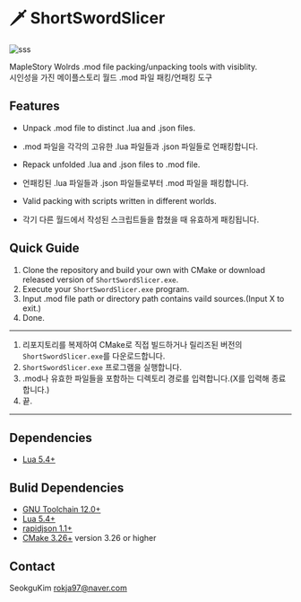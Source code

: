 # :dagger: ShortSwordSlicer

![sss](sss.ico)

MapleStory Wolrds .mod file packing/unpacking tools with visiblity.  
시인성을 가진 메이플스토리 월드 .mod 파일 패킹/언패킹 도구

## Features
- Unpack .mod file to distinct .lua and .json files.  
- .mod 파일을 각각의 고유한 .lua 파일들과 .json 파일들로 언패킹합니다.

- Repack unfolded .lua and .json files to .mod file.  
- 언패킹된 .lua 파일들과 .json 파일들로부터 .mod 파일을 패킹합니다.

- Valid packing with scripts written in different worlds.  
- 각기 다른 월드에서 작성된 스크립트들을 합쳤을 때 유효하게 패킹됩니다.

## Quick Guide
1. Clone the repository and build your own with CMake or download released version of `ShortSwordSlicer.exe`.
2. Execute your `ShortSwordSlicer.exe` program.
3. Input .mod file path or directory path contains vaild sources.(Input X to exit.)
4. Done.
---
1. 리포지토리를 복제하여 CMake로 직접 빌드하거나 릴리즈된 버전의 `ShortSwordSlicer.exe`를 다운로드합니다. 
2. `ShortSwordSlicer.exe` 프로그램을 실행합니다.
3. .mod나 유효한 파일들을 포함하는 디렉토리 경로를 입력합니다.(X를 입력해 종료합니다.)
4. 끝.
---

## Dependencies
- [Lua 5.4+](http://www.lua.org/)

## Bulid Dependencies
- [GNU Toolchain 12.0+](https://www.gnu.org/)
- [Lua 5.4+](http://www.lua.org/)
- [rapidjson 1.1+](http://rapidjson.org/)
- [CMake 3.26+](https://cmake.org/) version 3.26 or higher

## Contact
SeokguKim <rokja97@naver.com>